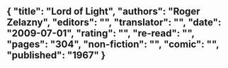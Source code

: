 {
 "title": "Lord of Light",
 "authors": "Roger Zelazny",
 "editors": "",
 "translator": "",
 "date": "2009-07-01",
 "rating": "",
 "re-read": "",
 "pages": "304",
 "non-fiction": "",
 "comic": "",
 "published": "1967"
}
---

